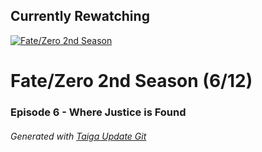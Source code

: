 ﻿
## Currently Rewatching

[![Fate/Zero 2nd Season](https://s4.anilist.co/file/anilistcdn/media/anime/cover/medium/nx11741-Twb6iJx77FFV.jpg)](https://anilist.co/anime/11741)

# Fate/Zero 2nd Season (6/12)

### Episode 6 - Where Justice is Found

###### *Generated with [Taiga Update Git](https://github.com/nike4613/taiga-update-git)*